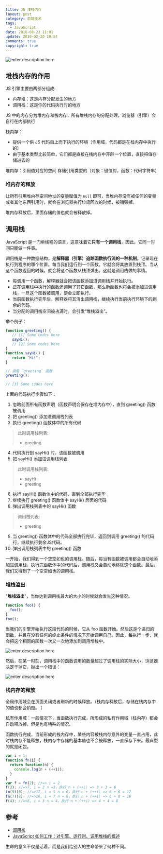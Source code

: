 ```yaml
---
title: JS 堆栈内存
layout: post
category: 前端技术
tags:
  - JavaScript
date: 2018-08-23 11:01
update: 2019-02-20 10:54
comments: true
copyright: true
---
```


![enter description here][1]

## 堆栈内存的作用

JS 引擎主要由两部分组成:

- 内存堆：这是内存分配发生的地方
- 调用栈：这是你的代码执行时的地方

JS 中的内存分为堆内存和栈内存，所有堆栈内存的分配处理，浏览器（引擎）会自行在内部执行

栈内存：
- 提供一个供 JS 代码自上而下执行的环境（作用域，代码都是在栈内存中执行的）
- 由于基本类型比较简单，它们都是直接在栈内存中开辟一个位置，直接把值存储进去的

堆内存：引用值对应的空间
存储引用类型的（对象：键值对，函数：代码字符串）

<!-- more -->

### 堆内存的释放

让所有引用堆内存空间地址的变量赋值为 `null` 即可，当堆内存没有被任何的变量或者其他东西引用时，就会在浏览器执行垃圾回收的时候，被销毁掉。

堆内存释放后，里面存储的值也就会被释放掉。

## 调用栈

JavaScript 是一门单线程的语言，这意味着它**只有一个调用栈**，因此，它同一时间只能做一件事。

调用栈是一种数据结构，是**解释器（引擎）追踪函数执行流的一种机制**，记录现在执行到程序的哪个位置。每当我们运行到一个函数，它就会将其放置到栈顶。当从这个函数返回的时候，就会将这个函数从栈顶弹出，这就是调用栈做的事情。
- 每调用一个函数，解释器就会把该函数添加进调用栈并开始执行。
- 正在调用栈中执行的函数还调用了其它函数，那么新函数也将会被添加进调用栈，一旦这个函数被调用，便会立即执行。
- 当前函数执行完毕后，解释器将其清出调用栈，继续执行当前执行环境下的剩余的代码。
- 当分配的调用栈空间被占满时，会引发“堆栈溢出”。

举个例子：

```javascript
function greeting() {
   // [1] Some codes here
   sayHi();
   // [2] Some codes here
}
function sayHi() {
   return "Hi!";
}

// 调用 `greeting` 函数
greeting();

// [3] Some codes here
```

上面的代码执行步骤如下：
1. 忽略前面所有函数声明（函数声明会保存在堆内存中），直到 greeting() 函数被调用
2. 把 greeting() 添加进调用栈列表
3. 执行 greeting() 函数体中的所有代码
 
> 此时调用栈列表:
> - greeting

4. 代码执行到 sayHi() 时，该函数被调用
5. 把 sayHi() 添加进调用栈列表
 
> 此时调用栈列表:
> - sayHi
> - greeting

6. 执行 sayHi() 函数体中的代码，直到全部执行完毕
7. 继续执行 greeting() 函数体中 sayHi() 后面的代码
8. 弹出调用栈列表中的 sayHi() 函数

> 调用栈列表:
> - greeting

9. 当 greeting() 函数体中的代码全部执行完毕，返回到调用 greeting() 的代码行，继续执行剩余JS代码。
10. 弹出调用栈列表中的 greeting() 函数
 
一开始，我们得到一个空空如也的调用栈。随后，每当有函数被调用都会自动地添加进调用栈，执行完函数体中的代码后，调用栈又会自动地移除这个函数。最后，我们又得到了一个空空如也的调用栈。

### 堆栈溢出

"**堆栈溢出**"，当你达到调用栈最大的大小的时候就会发生这种情况。

```javascript
function foo() {
  foo();
}
foo();
```

当我们的引擎开始执行这段代码的时候，它从 foo 函数开始。然后这是个递归的函数，并且在没有任何的终止条件的情况下开始调用自己。因此，每执行一步，就会把这个相同的函数一次又一次地添加到调用堆栈中。

![enter description here][2]

然后，在某一时刻，调用栈中的函数调用的数量超过了调用栈的实际大小，浏览器决定干掉它，抛出一个错误：

![enter description here][3]

### 栈内存的释放
全局作用域会在页面关闭或者刷新的时候释放。（栈内存释放后，存储在栈内存中的值也都会销毁。
）

私有作用域：一般情况下，当函数执行完成，所形成的私有作用域（栈内存）都会自动释放掉，但是也有特殊的情况。

函数执行完成，当前形成的栈内存中，某些内容被栈内存意外的变量一直占用，此时栈内存不能释放，栈内存中存储的基本值也不会被释放，一直保存下来。最典型的就是闭包。

``` javascript
var i = 1;
function fn(i) {
  return function(n) {
    console.log(n + (++i));
  }
}
var f = fn(2); //=> i = 2
f(3); //=>7, i = 2 n =3，执行 n + (++i) => 3 + 3 = 6
fn(5)(6); //=>12, i = 5 n = 6，执行 n + (++i) => 6 + 6 = 12
fn(7)(8); //=>16, i = 7 n = 8，执行 n + (++i) => 8 + 8 = 16
f(4); //=>8, i = 3 n = 4，执行 n + (++i) => 4 + 4 = 8
```

## 参考

- [调用栈](https://developer.mozilla.org/zh-CN/docs/Glossary/Call_stack)
- [JavaScript 如何工作：对引擎、运行时、调用堆栈的概述](https://juejin.im/post/5a05b4576fb9a04519690d42)

<Quote>生命的意义不仅是活着，而是我们给别人的生命带来了何种不同。</Quote>


  [1]: https://i.loli.net/2019/02/20/5c6cc276c6ef5.jpg
  [2]: https://i.loli.net/2019/02/20/5c6cc74903d40.jpg
  [3]: https://i.loli.net/2019/02/20/5c6cc77d64d26.jpg